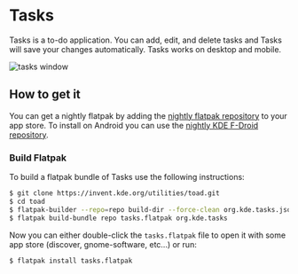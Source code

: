 <!--
    SPDX-FileCopyrightText: 2022 Felipe Kinoshita <kinofhek@gmail.com>
    SPDX-License-Identifier: CC0-1.0
-->

# Tasks

Tasks is a to-do application. You can add, edit, and delete tasks and
Tasks will save your changes automatically. Tasks works on desktop and
mobile.

![tasks window](https://cdn.kde.org/screenshots/tasks/tasks.png)

## How to get it
You can get a nightly flatpak by adding the
[nightly flatpak repository](https://cdn.kde.org/flatpak/toad-nightly/toad-nightly.flatpakrepo)
to your app store. To install on Android you can use the
[nightly KDE F-Droid repository](https://cdn.kde.org/android/nightly/fdroid/repo/).

### Build Flatpak

To build a flatpak bundle of Tasks use the following instructions:

```bash
$ git clone https://invent.kde.org/utilities/toad.git
$ cd toad
$ flatpak-builder --repo=repo build-dir --force-clean org.kde.tasks.json
$ flatpak build-bundle repo tasks.flatpak org.kde.tasks
```

Now you can either double-click the `tasks.flatpak` file to open it with
some app store (discover, gnome-software, etc...) or run:

```bash
$ flatpak install tasks.flatpak
```
